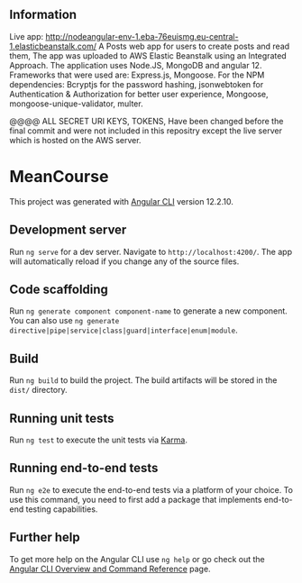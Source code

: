 ## Information
Live app: http://nodeangular-env-1.eba-76euismg.eu-central-1.elasticbeanstalk.com/
A Posts web app for users to create posts and read them, The app was uploaded to AWS Elastic Beanstalk using an Integrated Approach.
The application uses Node.JS, MongoDB and angular 12.
Frameworks that were used are: Express.js, Mongoose.
For the NPM dependencies: Bcryptjs for the password hashing, jsonwebtoken for Authentication & Authorization for better user experience, Mongoose, mongoose-unique-validator, multer.

@@@@ ALL SECRET URI KEYS, TOKENS, Have been changed before the final commit and were not included in this repositry except the live server which is hosted on the AWS server.

# MeanCourse

This project was generated with [Angular CLI](https://github.com/angular/angular-cli) version 12.2.10.

## Development server

Run `ng serve` for a dev server. Navigate to `http://localhost:4200/`. The app will automatically reload if you change any of the source files.

## Code scaffolding

Run `ng generate component component-name` to generate a new component. You can also use `ng generate directive|pipe|service|class|guard|interface|enum|module`.

## Build

Run `ng build` to build the project. The build artifacts will be stored in the `dist/` directory.

## Running unit tests

Run `ng test` to execute the unit tests via [Karma](https://karma-runner.github.io).

## Running end-to-end tests

Run `ng e2e` to execute the end-to-end tests via a platform of your choice. To use this command, you need to first add a package that implements end-to-end testing capabilities.

## Further help

To get more help on the Angular CLI use `ng help` or go check out the [Angular CLI Overview and Command Reference](https://angular.io/cli) page.

